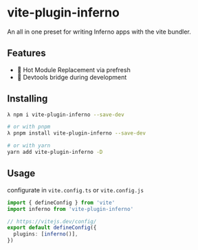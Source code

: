 # vite-plugin-inferno

An all in one preset for writing Inferno apps with the vite bundler.

## Features

- 🚀 Hot Module Replacement via prefresh
- 🔨 Devtools bridge during development

## Installing

```bash
λ npm i vite-plugin-inferno --save-dev

# or with pnpm
λ pnpm install vite-plugin-inferno --save-dev

# or with yarn
yarn add vite-plugin-inferno -D
```

## Usage

configurate in `vite.config.ts` or `vite.config.js`

```typescript
import { defineConfig } from 'vite'
import inferno from 'vite-plugin-inferno'

// https://vitejs.dev/config/
export default defineConfig({
  plugins: [inferno()],
})
```